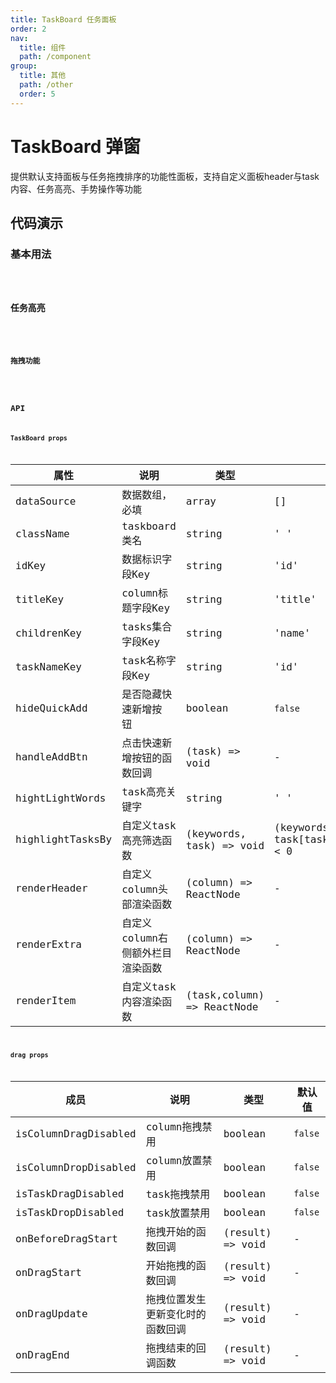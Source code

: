 ```yaml
---
title: TaskBoard 任务面板
order: 2
nav:
  title: 组件
  path: /component
group:
  title: 其他
  path: /other
  order: 5
---
```


# TaskBoard 弹窗

提供默认支持面板与任务拖拽排序的功能性面板，支持自定义面板header与task内容、任务高亮、手势操作等功能
## 代码演示

### 基本用法
<code src="./demo/base.tsx" />

### 任务高亮
<code src="./demo/highLight.tsx" />

### 拖拽功能
<code src="./demo/dragUse.tsx" />

## API
### TaskBoard props

| 属性             | 说明                             | 类型                       | 默认值                                                    |
| ---------------- | -------------------------------- | -------------------------- | --------------------------------------------------------- |
| dataSource       | 数据数组，必填                   | array                      | []                                                        |
| className        | taskboard类名                    | string                     | ' '                                                       |
| idKey            | 数据标识字段Key                  | string                     | 'id'                                                      |
| titleKey         | column标题字段Key                | string                     | 'title'                                                   |
| childrenKey      | tasks集合字段Key                 | string                     | 'name'                                                    |
| taskNameKey      | task名称字段Key                  | string                     | 'id'                                                      |
| hideQuickAdd     | 是否隐藏快速新增按 钮            | boolean                    | `false`                                                   |
| handleAddBtn     | 点击快速新增按钮的函数回调       | (task) => void             | -                                                         |
| hightLightWords  | task高亮关键字                   | string                     | ' '                                                       |
| highlightTasksBy | 自定义task高亮筛选函数           | (keywords, task) => void   | (keywords,task)=> task[taskNameKey].indexOf(keywords) < 0 |
| renderHeader     | 自定义column头部渲染函数         | (column) => ReactNode      | -                                                         |
| renderExtra      | 自定义column右侧额外栏目渲染函数 | (column) => ReactNode      | -                                                         |
| renderItem       | 自定义task内容渲染函数           | (task,column) => ReactNode | -                                                         |

    
### drag props 

| 成员                 | 说明                             | 类型             | 默认值  |
| -------------------- | -------------------------------- | ---------------- | ------- |
| isColumnDragDisabled | column拖拽禁用                   | boolean          | `false` |
| isColumnDropDisabled | column放置禁用                   | boolean          | `false` |
| isTaskDragDisabled   | task拖拽禁用                     | boolean          | `false` |
| isTaskDropDisabled   | task放置禁用                     | boolean          | `false` |
| onBeforeDragStart    | 拖拽开始的函数回调               | (result) => void | -       |
| onDragStart          | 开始拖拽的函数回调               | (result) => void | -       |
| onDragUpdate         | 拖拽位置发生更新变化时的函数回调 | (result) => void | -       |
| onDragEnd            | 拖拽结束的回调函数               | (result) => void | -       |
